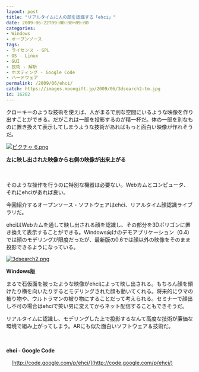 ```yaml
---
layout: post
title: "リアルタイムに人の顔を認識する「ehci」"
date: 2009-06-22T09:00:00+09:00
categories:
- Windows
- オープンソース
tags: 
- ライセンス - GPL
- OS - Linux
- GUI
- 技術 - 解析
- ホスティング - Google Code
- ハードウェア
permalink: /2009/06/ehci/
catch: https://images.moongift.jp/2009/06/3dsearch2-tm.jpg
id: 16282
---
```

クローキーのような技術を使えば、人がまるで別な空間にいるような映像を作り出すことができる。だがこれは一部を投影するのが精一杯だ。体の一部を別なものに置き換えて表示してしまうような技術があればもっと面白い映像が作れそうだ。

  

[![ピクチャ 6.png](https://images.moongift.jp/2009/06/6-tm3.jpg)](https://images.moongift.jp/2009/06/610.png)  
  
**左に映し出された映像から右側の映像が出来上がる**

  

　

  

そのような操作を行うのに特別な機器は必要ない。Webカムとコンピュータ、それにehciがあれば良い。

  

今回紹介するオープンソース・ソフトウェアはehci、リアルタイム顔認識ライブラリだ。

  
<!--more-->

ehciはWebカムを通して映し出される顔を認識し、その部分を3Dポリゴンに置き換えて表示することができる。Windows向けのデモアプリケーション（0.4）では顔のモデリングが限度だったが、最新版の0.6では顔以外の映像をそのまま投影できるようになっている。

  

[![3dsearch2.png](https://images.moongift.jp/2009/06/3dsearch2-tm.jpg)](https://images.moongift.jp/2009/06/3dsearch2.png)  
  
**Windows版**

  

まるで石仮面を被ったような映像がehciによって映し出される。もちろん顔を傾けたり横を向いたりするとモデリングされた顔も動いてくれる。将来的にウマの被り物や、ウルトラマンの被り物にすることだって考えられる。セミナーで顔出し不可の場合はehciで笑い男に変えてからネット配信することもできそうだ。

  

リアルタイムに認識し、モデリングした上で投影するなんて高度な技術が廉価な環境で組み上がってしまう。ARにも似た面白いソフトウェア＆技術だ。

  

　

  

**ehci - Google Code**  
  
　[http://code.google.com/p/ehci/](http://code.google.com/p/ehci/)

  
